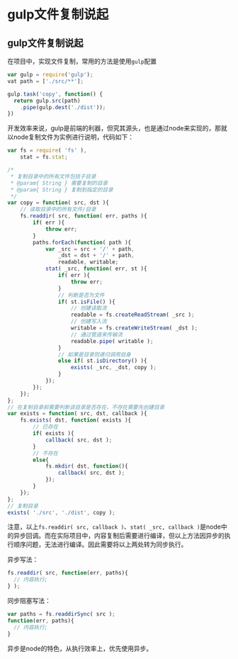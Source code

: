 # gulp文件复制说起

## gulp文件复制说起

在项目中，实现文件复制，常用的方法是使用`gulp`配置

```javascript
var gulp = require('gulp');
vat path = ['./src/**'];

gulp.task('copy', function() {
  return gulp.src(path)
  	.pipe(gulp.dest('./dist'));
})
```

开发效率来说，gulp是前端的利器，但究其源头，也是通过node来实现的，那就以node复制文件为实例进行说明，代码如下：

```javascript
var fs = require( 'fs' ),
    stat = fs.stat;

/*
 * 复制目录中的所有文件包括子目录
 * @param{ String } 需要复制的目录
 * @param{ String } 复制到指定的目录
 */
var copy = function( src, dst ){
    // 读取目录中的所有文件/目录
    fs.readdir( src, function( err, paths ){
        if( err ){
            throw err;
        }
        paths.forEach(function( path ){
            var _src = src + '/' + path,
                _dst = dst + '/' + path,
                readable, writable;       
            stat( _src, function( err, st ){
                if( err ){
                    throw err;
                }
                // 判断是否为文件
                if( st.isFile() ){
                    // 创建读取流
                    readable = fs.createReadStream( _src );
                    // 创建写入流
                    writable = fs.createWriteStream( _dst );   
                    // 通过管道来传输流
                    readable.pipe( writable );
                }
                // 如果是目录则递归调用自身
                else if( st.isDirectory() ){
                    exists( _src, _dst, copy );
                }
            });
        });
    });
};
// 在复制目录前需要判断该目录是否存在，不存在需要先创建目录
var exists = function( src, dst, callback ){
    fs.exists( dst, function( exists ){
        // 已存在
        if( exists ){
            callback( src, dst );
        }
        // 不存在
        else{
            fs.mkdir( dst, function(){
                callback( src, dst );
            });
        }
    });
};
// 复制目录
exists( './src', './dist', copy );
```

注意，以上`fs.readdir( src, callback )`、`stat( _src, callback )`是node中的异步回调。而在实际项目中，内容复制后需要进行编译，但以上方法因异步的执行顺序问题，无法进行编译。因此需要将以上两处转为同步执行。

异步写法：

```javascript
fs.readdir( src, function(err, paths){
  // 内容执行;
} );
```

同步阻塞写法：

```javascript
var paths = fs.readdirSync( src );
function(err, paths){
  // 内容执行;
}
```

异步是node的特色，从执行效率上，优先使用异步。